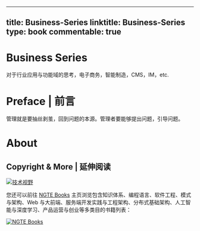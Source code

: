 
---
title: Business-Series
linktitle: Business-Series
type: book
commentable: true
---

# Business Series

对于行业应用与功能域的思考，电子商务，智能制造，CMS，IM，etc.

# Preface | 前言

管理就是要抽丝剥茧，回到问题的本源。管理者要能够提出问题，引导问题。

# About

## Copyright & More | 延伸阅读

[![技术视野](https://s3.ax1x.com/2021/02/21/yTSKdH.png)](https://github.com/wx-chevalier/Awesome-MindMaps)

您还可以前往 [NGTE Books](https://ng-tech.icu/books-gallery/) 主页浏览包含知识体系、编程语言、软件工程、模式与架构、Web 与大前端、服务端开发实践与工程架构、分布式基础架构、人工智能与深度学习、产品运营与创业等多类目的书籍列表：

[![NGTE Books](https://s2.ax1x.com/2020/01/18/19uXtI.png)](https://ng-tech.icu/books-gallery/)

    